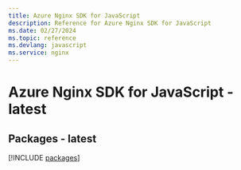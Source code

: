 ```yaml
---
title: Azure Nginx SDK for JavaScript
description: Reference for Azure Nginx SDK for JavaScript
ms.date: 02/27/2024
ms.topic: reference
ms.devlang: javascript
ms.service: nginx
---
```

# Azure Nginx SDK for JavaScript - latest
## Packages - latest
[!INCLUDE [packages](nginx-index.md)]